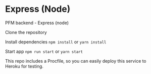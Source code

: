 # Express (Node)

PFM backend - Express (node)

Clone the repository

Install dependencies
`npm install` or `yarn install`

Start app
`npm run start` or `yarn start`

This repo includes a Procfile, so you can easily deploy this service to Heroku for testing.
